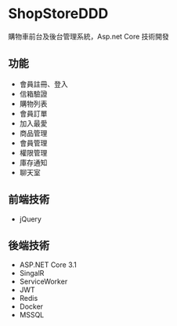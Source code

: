 # ShopStoreDDD

購物車前台及後台管理系統，Asp.net Core 技術開發

## 功能
* 會員註冊、登入
* 信箱驗證
* 購物列表
* 會員訂單
* 加入最愛
* 商品管理
* 會員管理
* 權限管理
* 庫存通知
* 聊天室

## 前端技術
* jQuery

## 後端技術
* ASP.NET Core 3.1
* SingalR
* ServiceWorker
* JWT
* Redis
* Docker
* MSSQL
